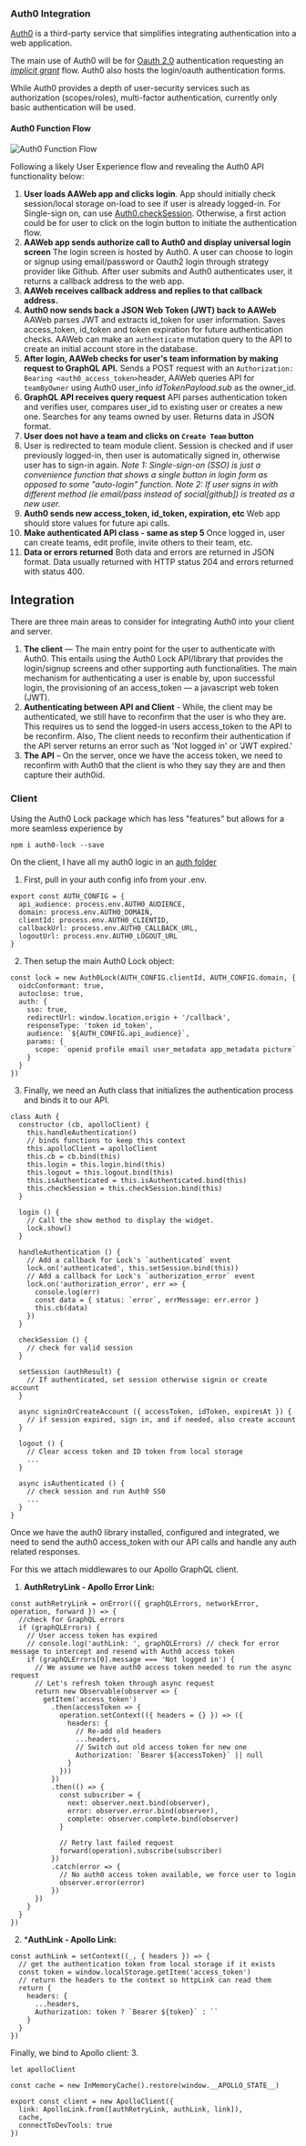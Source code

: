 ### Auth0 Integration

[Auth0](https://auth0.com/) is a third-party service that simplifies integrating authentication into a web application.

The main use of Auth0 will be for [Oauth 2.0](https://auth0.com/docs/protocols/oauth2) authentication requesting an [*implicit grant*](https://tools.ietf.org/html/rfc6749#section-1.3.2) flow. Auth0 also hosts the login/oauth authentication forms.

While Auth0 provides a depth of user-security services such as authorization (scopes/roles), multi-factor authentication, currently only basic authentication will be used.

#### Auth0 Function Flow
![Auth0 Function Flow](./assets/AATeamAuth0FunctionFlow.svg)

Following a likely User Experience flow and revealing the Auth0 API functionality below:

1. **User loads AAWeb app and clicks login**. App should initially check session/local storage on-load to see if user is already logged-in. For Single-sign on, can use [Auth0.checkSession](https://auth0.github.io/auth0.js/global.html#checkSession). Otherwise, a first action could be for user to click on the login button to initiate the authentication flow.
2. **AAWeb app sends authorize call to Auth0 and display universal login screen** The login screen is hosted by Auth0. A user can choose to login or signup using email/password or Oauth2 login through strategy provider like Github. After user submits and Auth0 authenticates user, it returns a callback address to the web app.
3. **AAWeb receives callback address and replies to that callback address.**
4. **Auth0 now sends back a JSON Web Token (JWT) back to AAWeb** AAWeb parses JWT and extracts id_token for user information. Saves access_token, id_token and token expiration for future authentication checks. AAWeb can make an `authenticate` mutation query to the API to create an initial account store in the database.
5. **After login, AAWeb checks for user's team information by making request to GraphQL API.** Sends a POST request with an `Authorization: Bearing <auth0_access_token>`header, AAWeb queries API for `teamByOwner` using Auth0 user_info *idTokenPayload.sub* as the owner_id.
6. **GraphQL API receives query request** API parses authentication token and verifies user, compares user_id to existing user or creates a new one. Searches for any teams owned by user. Returns data in JSON format.
7. **User does not have a team and clicks on `Create Team` button**
8. User is redirected to team module client. Session is checked and if user previously logged-in, then user is automatically signed in, otherwise user has to sign-in again. *Note 1: Single-sign-on (SSO) is just a convenience function that shows a single button in login form as opposed to some "auto-login" function.* *Note 2: If user signs in with different method (ie email/pass instead of social[github]) is treated as a new user.*
9. **Auth0 sends new access_token, id_token, expiration, etc** Web app should store values for future api calls.
10. **Make authenticated API class - same as step 5** Once logged in, user can create teams, edit profile, invite others to their team, etc.
11. **Data or errors returned** Both data and errors are returned in JSON format. Data usually returned with HTTP status 204 and errors returned with status 400.

## Integration

There are three main areas to consider for integrating Auth0 into your client and server.

1. **The client** — The main entry point for the user to authenticate with Auth0. This entails using the Auth0 Lock API/library that provides the login/signup screens and other supporting auth functionalities. The main mechanism for authenticating a user is enable by, upon successful login, the provisioning of an access_token — a javascript web token (JWT).
2. **Authenticating between API and Client** - While, the client may be authenticated, we still have to reconfirm that the user is who they are. This requires us to send the logged-in users access_token to the API to be reconfirm. Also, The client needs to reconfirm their authentication if the API server returns an error such as 'Not logged in' or 'JWT expired.'
3. **The API** – On the server, once we have the access token, we need to reconfirm with Auth0 that the client is who they say they are and then capture their auth0id.

### Client
Using the Auth0 Lock package which has less "features" but allows for a more seamless experience by

```
npm i auth0-lock --save
```

On the client, I have all my auth0 logic in an [auth folder](../packages/aateam-client/src/auth)

1. First, pull in your auth config info from your .env.
```
export const AUTH_CONFIG = {
  api_audience: process.env.AUTH0_AUDIENCE,
  domain: process.env.AUTH0_DOMAIN,
  clientId: process.env.AUTH0_CLIENTID,
  callbackUrl: process.env.AUTH0_CALLBACK_URL,
  logoutUrl: process.env.AUTH0_LOGOUT_URL
}
```
2. Then setup the main Auth0 Lock object:
```
const lock = new Auth0Lock(AUTH_CONFIG.clientId, AUTH_CONFIG.domain, {
  oidcConformant: true,
  autoclose: true,
  auth: {
    sso: true,
    redirectUrl: window.location.origin + '/callback',
    responseType: 'token id_token',
    audience: `${AUTH_CONFIG.api_audience}`,
    params: {
      scope: `openid profile email user_metadata app_metadata picture`
    }
  }
})
```

3. Finally, we need an Auth class that initializes the authentication process and binds it to our API.
```
class Auth {
  constructor (cb, apolloClient) {
    this.handleAuthentication()
    // binds functions to keep this context
    this.apolloClient = apolloClient
    this.cb = cb.bind(this)
    this.login = this.login.bind(this)
    this.logout = this.logout.bind(this)
    this.isAuthenticated = this.isAuthenticated.bind(this)
    this.checkSession = this.checkSession.bind(this)
  }

  login () {
    // Call the show method to display the widget.
    lock.show()
  }

  handleAuthentication () {
    // Add a callback for Lock's `authenticated` event
    lock.on('authenticated', this.setSession.bind(this))
    // Add a callback for Lock's `authorization_error` event
    lock.on('authorization_error', err => {
      console.log(err)
      const data = { status: `error`, errMessage: err.error }
      this.cb(data)
    })
  }

  checkSession () {
    // check for valid session
  }

  setSession (authResult) {
    // If authenticated, set session otherwise signin or create account
  }

  async signinOrCreateAccount ({ accessToken, idToken, expiresAt }) {
    // if session expired, sign in, and if needed, also create account
  }

  logout () {
    // Clear access token and ID token from local storage
    ...
  }

  async isAuthenticated () {
    // check session and run Auth0 SS0
    ...
  }
}
```

Once we have the auth0 library installed, configured and integrated, we need to send the auth0 access_token with our API calls and handle any auth related responses.

For this we attach middlewares to our Apollo GraphQL client.

1. **AuthRetryLink - Apollo Error Link:**
```
const authRetryLink = onError(({ graphQLErrors, networkError, operation, forward }) => {
  //check for GraphQL errors
  if (graphQLErrors) {
    // User access token has expired
    // console.log('authLink: ', graphQLErrors) // check for error message to intercept and resend with Auth0 access token
    if (graphQLErrors[0].message === 'Not logged in') {
      // We assume we have auth0 access token needed to run the async request
      // Let's refresh token through async request
      return new Observable(observer => {
        getItem('access_token')
          .then(accessToken => {
            operation.setContext(({ headers = {} }) => ({
              headers: {
                // Re-add old headers
                ...headers,
                // Switch out old access token for new one
                Authorization: `Bearer ${accessToken}` || null
              }
            }))
          })
          .then(() => {
            const subscriber = {
              next: observer.next.bind(observer),
              error: observer.error.bind(observer),
              complete: observer.complete.bind(observer)
            }

            // Retry last failed request
            forward(operation).subscribe(subscriber)
          })
          .catch(error => {
            // No auth0 access token available, we force user to login
            observer.error(error)
          })
      })
    }
  }
})
```

2. ***AuthLink - Apollo Link:**
```
const authLink = setContext((_, { headers }) => {
  // get the authentication token from local storage if it exists
  const token = window.localStorage.getItem('access_token')
  // return the headers to the context so httpLink can read them
  return {
    headers: {
      ...headers,
      Authorization: token ? `Bearer ${token}` : ``
    }
  }
})
```

Finally, we bind to Apollo client:
3.
```
let apolloClient

const cache = new InMemoryCache().restore(window.__APOLLO_STATE__)

export const client = new ApolloClient({
  link: ApolloLink.from([authRetryLink, authLink, link]), 
  cache,
  connectToDevTools: true
})

```
